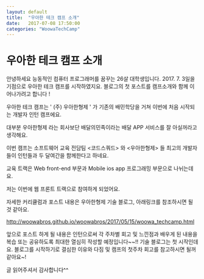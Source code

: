```yaml
---
layout: default
title:  "우아한 테크 캠프 소개"
date:   2017-07-08 17:50:00
categories: "WoowaTechCamp"
---
```



# 우아한 테크 캠프 소개

안녕하세요
능동적인 컴퓨터 프로그래머를 꿈꾸는 26살 대학생입니다. 2017. 7. 3일을 기점으로 우아한 테크 캠프를 시작하였지요. 블로그의 첫 포스트를 캠프소개와 함께 이어나가려고 합니다 !

우아한 테크 캠프는 ' (주) 우아한형제 ' 가 기존의 배민학당을 거쳐 이번에 처음 시작되는 개발자 인턴 캠프에요.

대부분 우아한형제 라는 회사보단 배달의민족이라는 배달 APP 서비스를 잘 아실꺼라고 생각해요.

이번 캠프는 소프트웨어 교육 전담팀 <코드스쿼드> 와 <우아한형제> 들 최고의 개발자들이 인턴들과 두 달여간을 함께한다고 하네요.

교육 트랙은 Web front-end 부문과 Mobile ios app 프로그래밍 부문으로  나뉘는데요.

저는 이번에 웹 프론트 트랙으로 참여하게 되었어요.

자세한 커리큘럼과 포스트 내용은 우아한형제 기술 블로그, 아래링크를 참조하시면 될 것 같아요.

http://woowabros.github.io/woowabros/2017/05/15/woowa_techcamp.html

앞으로 포스트 하게 될 내용은 인턴으로써 각 주차별 회고 및 느낀점과 배우게 된 내용을 복습 또는 공유하도록 최대한 열심히 작성할 예정입니다~~!! 기술 블로그는 첫 시작인데요. 블로그를 시작하기로 결심한 이유와 다짐 및 캠프의 첫주차 회고를 참고하시면 될꺼 같아요~!

글 읽어주셔서 감사합니다^^ 


